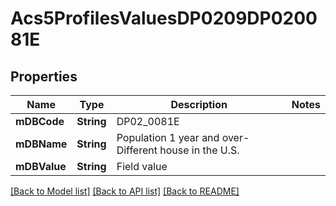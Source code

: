# Acs5ProfilesValuesDP0209DP020081E

## Properties
Name | Type | Description | Notes
------------ | ------------- | ------------- | -------------
**mDBCode** | **String** | DP02_0081E | 
**mDBName** | **String** | Population 1 year and over- Different house in the U.S. | 
**mDBValue** | **String** | Field value | 

[[Back to Model list]](../README.md#documentation-for-models) [[Back to API list]](../README.md#documentation-for-api-endpoints) [[Back to README]](../README.md)


